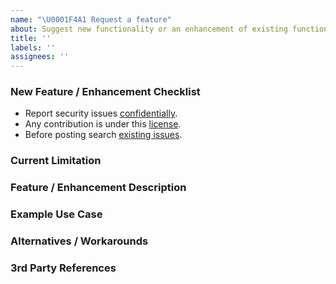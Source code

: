 ```yaml
---
name: "\U0001F4A1 Request a feature"
about: Suggest new functionality or an enhancement of existing functionality.
title: ''
labels: ''
assignees: ''
---
```


### New Feature / Enhancement Checklist

- Report security issues
  [confidentially](mailto:24502430+abubkr-hago@users.noreply.github.com).
- Any contribution is under this
  [license](https://github.com/abubkr-hago/star-wars-application/LICENSE).
- Before posting search
  [existing issues](https://github.com/abubkr-hago/star-wars-application/issues?q=is%3Aissue).

<!-- Which current limitation is the feature or enhancement addressing? -->

### Current Limitation

<!-- What is the concept of the functionality and how should it be implemented? -->

### Feature / Enhancement Description

<!-- What is an example use case in steps (1. / 2. / 3. / etc.)
that describes the functionality? -->

### Example Use Case

<!-- Which alternatives or workarounds exist currently? -->

### Alternatives / Workarounds

<!-- Have you seen a similar functionality provided somewhere else? -->

### 3rd Party References
